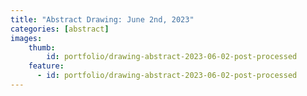 ```yaml
---
title: "Abstract Drawing: June 2nd, 2023"
categories: [abstract]
images:
    thumb:
        id: portfolio/drawing-abstract-2023-06-02-post-processed
    feature:
      - id: portfolio/drawing-abstract-2023-06-02-post-processed
---
```


